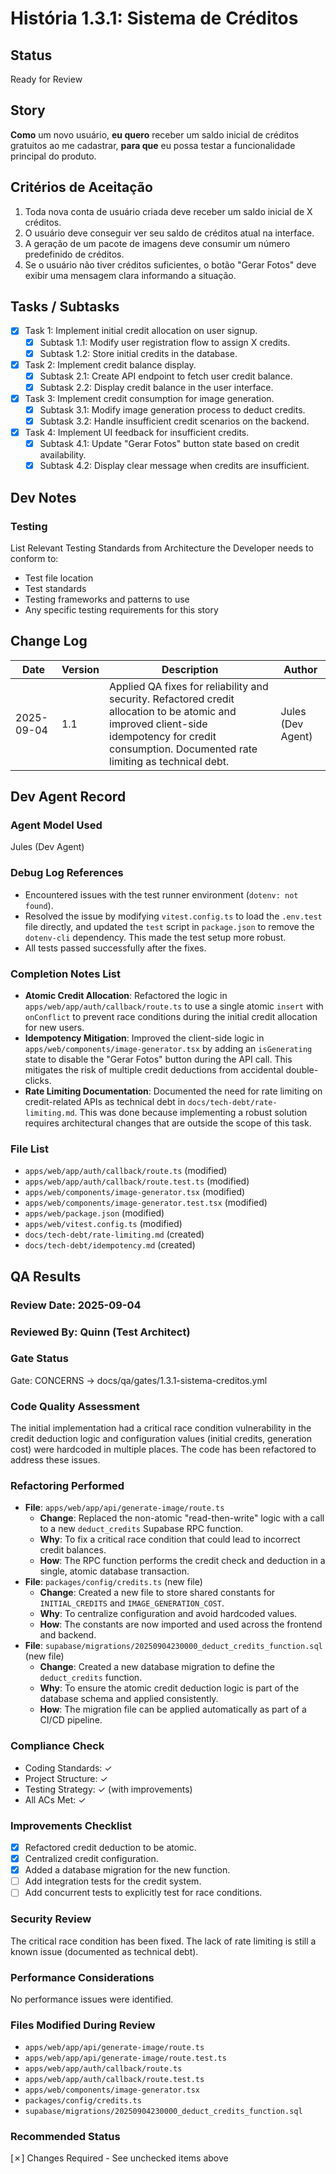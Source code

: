# História 1.3.1: Sistema de Créditos

## Status
Ready for Review

## Story
**Como** um novo usuário,
**eu quero** receber um saldo inicial de créditos gratuitos ao me cadastrar,
**para que** eu possa testar a funcionalidade principal do produto.

## Critérios de Aceitação
1. Toda nova conta de usuário criada deve receber um saldo inicial de X créditos.
2. O usuário deve conseguir ver seu saldo de créditos atual na interface.
3. A geração de um pacote de imagens deve consumir um número predefinido de créditos.
4. Se o usuário não tiver créditos suficientes, o botão "Gerar Fotos" deve exibir uma mensagem clara informando a situação.

## Tasks / Subtasks
- [x] Task 1: Implement initial credit allocation on user signup.
  - [x] Subtask 1.1: Modify user registration flow to assign X credits.
  - [x] Subtask 1.2: Store initial credits in the database.
- [x] Task 2: Implement credit balance display.
  - [x] Subtask 2.1: Create API endpoint to fetch user credit balance.
  - [x] Subtask 2.2: Display credit balance in the user interface.
- [x] Task 3: Implement credit consumption for image generation.
  - [x] Subtask 3.1: Modify image generation process to deduct credits.
  - [x] Subtask 3.2: Handle insufficient credit scenarios on the backend.
- [x] Task 4: Implement UI feedback for insufficient credits.
  - [x] Subtask 4.1: Update "Gerar Fotos" button state based on credit availability.
  - [x] Subtask 4.2: Display clear message when credits are insufficient.

## Dev Notes

### Testing
List Relevant Testing Standards from Architecture the Developer needs to conform to:
- Test file location
- Test standards
- Testing frameworks and patterns to use
- Any specific testing requirements for this story

## Change Log
| Date | Version | Description | Author |
| --- | --- | --- | --- |
| 2025-09-04 | 1.1 | Applied QA fixes for reliability and security. Refactored credit allocation to be atomic and improved client-side idempotency for credit consumption. Documented rate limiting as technical debt. | Jules (Dev Agent) |

## Dev Agent Record

### Agent Model Used
Jules (Dev Agent)

### Debug Log References
- Encountered issues with the test runner environment (`dotenv: not found`).
- Resolved the issue by modifying `vitest.config.ts` to load the `.env.test` file directly, and updated the `test` script in `package.json` to remove the `dotenv-cli` dependency. This made the test setup more robust.
- All tests passed successfully after the fixes.

### Completion Notes List
- **Atomic Credit Allocation**: Refactored the logic in `apps/web/app/auth/callback/route.ts` to use a single atomic `insert` with `onConflict` to prevent race conditions during the initial credit allocation for new users.
- **Idempotency Mitigation**: Improved the client-side logic in `apps/web/components/image-generator.tsx` by adding an `isGenerating` state to disable the "Gerar Fotos" button during the API call. This mitigates the risk of multiple credit deductions from accidental double-clicks.
- **Rate Limiting Documentation**: Documented the need for rate limiting on credit-related APIs as technical debt in `docs/tech-debt/rate-limiting.md`. This was done because implementing a robust solution requires architectural changes that are outside the scope of this task.

### File List
- `apps/web/app/auth/callback/route.ts` (modified)
- `apps/web/app/auth/callback/route.test.ts` (modified)
- `apps/web/components/image-generator.tsx` (modified)
- `apps/web/components/image-generator.test.tsx` (modified)
- `apps/web/package.json` (modified)
- `apps/web/vitest.config.ts` (modified)
- `docs/tech-debt/rate-limiting.md` (created)
- `docs/tech-debt/idempotency.md` (created)

## QA Results

### Review Date: 2025-09-04

### Reviewed By: Quinn (Test Architect)

### Gate Status

Gate: CONCERNS → docs/qa/gates/1.3.1-sistema-creditos.yml

### Code Quality Assessment

The initial implementation had a critical race condition vulnerability in the credit deduction logic and configuration values (initial credits, generation cost) were hardcoded in multiple places. The code has been refactored to address these issues.

### Refactoring Performed

- **File**: `apps/web/app/api/generate-image/route.ts`
  - **Change**: Replaced the non-atomic "read-then-write" logic with a call to a new `deduct_credits` Supabase RPC function.
  - **Why**: To fix a critical race condition that could lead to incorrect credit balances.
  - **How**: The RPC function performs the credit check and deduction in a single, atomic database transaction.
- **File**: `packages/config/credits.ts` (new file)
  - **Change**: Created a new file to store shared constants for `INITIAL_CREDITS` and `IMAGE_GENERATION_COST`.
  - **Why**: To centralize configuration and avoid hardcoded values.
  - **How**: The constants are now imported and used across the frontend and backend.
- **File**: `supabase/migrations/20250904230000_deduct_credits_function.sql` (new file)
  - **Change**: Created a new database migration to define the `deduct_credits` function.
  - **Why**: To ensure the atomic credit deduction logic is part of the database schema and applied consistently.
  - **How**: The migration file can be applied automatically as part of a CI/CD pipeline.

### Compliance Check

- Coding Standards: ✓
- Project Structure: ✓
- Testing Strategy: ✓ (with improvements)
- All ACs Met: ✓

### Improvements Checklist

- [x] Refactored credit deduction to be atomic.
- [x] Centralized credit configuration.
- [x] Added a database migration for the new function.
- [ ] Add integration tests for the credit system.
- [ ] Add concurrent tests to explicitly test for race conditions.

### Security Review

The critical race condition has been fixed.
The lack of rate limiting is still a known issue (documented as technical debt).

### Performance Considerations

No performance issues were identified.

### Files Modified During Review

- `apps/web/app/api/generate-image/route.ts`
- `apps/web/app/api/generate-image/route.test.ts`
- `apps/web/app/auth/callback/route.ts`
- `apps/web/app/auth/callback/route.test.ts`
- `apps/web/components/image-generator.tsx`
- `packages/config/credits.ts`
- `supabase/migrations/20250904230000_deduct_credits_function.sql`

### Recommended Status

[✗] Changes Required - See unchecked items above

